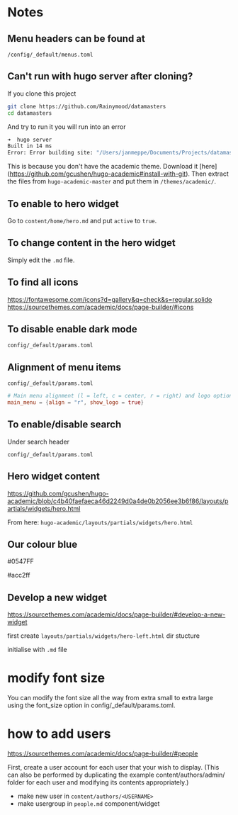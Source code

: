 # Notes

## Menu headers can be found at 

`/config/_default/menus.toml`

## Can't run with hugo server after cloning?

If you clone this project

```bash
git clone https://github.com/Rainymood/datamasters
cd datamasters
```

And try to run it you will run into an error

```bash
➜  hugo server
Built in 14 ms
Error: Error building site: "/Users/janmeppe/Documents/Projects/datamasters/content/home/demo.md:69:1": failed to extract shortcode: template for shortcode "alert" not found
```

This is because you don't have the academic theme. Download it [here]
(https://github.com/gcushen/hugo-academic#install-with-git). Then extract the
files from `hugo-academic-master` and put them in `/themes/academic/`.

## To enable to hero widget

Go to `content/home/hero.md` and put `active` to `true`. 

## To change content in the hero widget

Simply edit the `.md` file.

## To find all icons

https://fontawesome.com/icons?d=gallery&q=check&s=regular,solido
https://sourcethemes.com/academic/docs/page-builder/#icons

## To disable enable dark mode

`config/_default/params.toml`

## Alignment of menu items

`config/_default/params.toml`

```toml
# Main menu alignment (l = left, c = center, r = right) and logo options.
main_menu = {align = "r", show_logo = true}
```

## To enable/disable search 

Under search header 

`config/_default/params.toml`

## Hero widget content

https://github.com/gcushen/hugo-academic/blob/c4b40faefaeca46d2249d0a4de0b2056ee3b6f86/layouts/partials/widgets/hero.html

From here: `hugo-academic/layouts/partials/widgets/hero.html`

## Our colour blue

#0547FF

#acc2ff

## Develop a new widget

https://sourcethemes.com/academic/docs/page-builder/#develop-a-new-widget

first create `layouts/partials/widgets/hero-left.html` dir stucture 

initialise with `.md` file

# modify font size 

You can modify the font size all the way from extra small to extra large using the font_size option in config/_default/params.toml.

# how to add users 

https://sourcethemes.com/academic/docs/page-builder/#people

First, create a user account for each user that your wish to display. (This can also be performed by duplicating the example content/authors/admin/ folder for each user and modifying its contents appropriately.)

* make new user in `content/authors/<USERNAME>`
* make usergroup in `people.md` component/widget